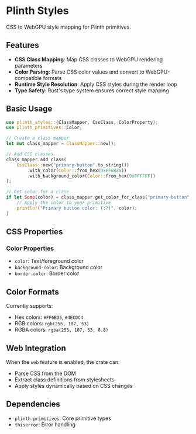 # Plinth Styles

CSS to WebGPU style mapping for Plinth primitives.

## Features

- **CSS Class Mapping**: Map CSS classes to WebGPU rendering parameters
- **Color Parsing**: Parse CSS color values and convert to WebGPU-compatible formats
- **Runtime Style Resolution**: Apply CSS styles during the render loop
- **Type Safety**: Rust's type system ensures correct style mapping

## Basic Usage

```rust
use plinth_styles::{ClassMapper, CssClass, ColorProperty};
use plinth_primitives::Color;

// Create a class mapper
let mut class_mapper = ClassMapper::new();

// Add CSS classes
class_mapper.add_class(
    CssClass::new("primary-button".to_string())
        .with_color(Color::from_hex(0xFF6B35))
        .with_background_color(Color::from_hex(0xFFFFFF))
);

// Get color for a class
if let Some(color) = class_mapper.get_color_for_class("primary-button", ColorProperty::Color) {
    // Apply the color to your primitive
    println!("Primary button color: {:?}", color);
}
```

## CSS Properties

### Color Properties
- `color`: Text/foreground color
- `background-color`: Background color
- `border-color`: Border color

## Color Formats

Currently supports:
- Hex colors: `#FF6B35`, `#4ECDC4`
- RGB colors: `rgb(255, 107, 53)`
- RGBA colors: `rgba(255, 107, 53, 0.8)`

## Web Integration

When the `web` feature is enabled, the crate can:
- Parse CSS from the DOM
- Extract class definitions from stylesheets
- Apply styles dynamically based on CSS changes

## Dependencies

- `plinth-primitives`: Core primitive types
- `thiserror`: Error handling
